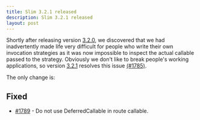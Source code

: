 ```yaml
---
title: Slim 3.2.1 released
description: Slim 3.2.1 released
layout: post
---
```


Shortly after releasing version [3.2.0](https://github.com/slimphp/Slim/releases/tag/3.2.0), we discovered that we had inadvertently made life very difficult for people who write their own invocation strategies as it was now impossible to inspect the actual callable passed to the strategy. Obviously we don't like to break people's working applications, so version [3.2.1](https://github.com/slimphp/Slim/releases/tag/3.2.1) resolves this issue [(#1785)](https://github.com/slimphp/Slim/issues/1785).


The only change is:

## Fixed

* [#1789](https://github.com/slimphp/Slim/pull/1789) - Do not use DeferredCallable in route callable.


